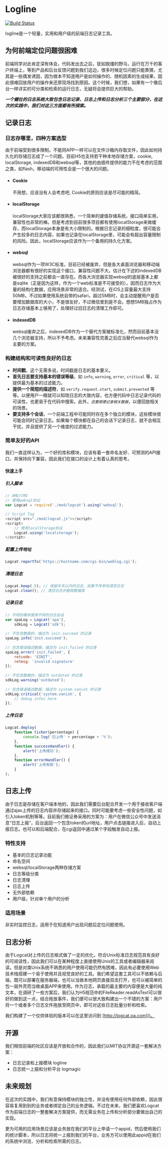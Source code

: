 Logline
=======

[![Build Status][travis-image]][travis-url]

logline是一个轻量，实用和用户级的前端日志记录工具。

为何前端定位问题很困难
-----------------
前端同学对此肯定深有体会，代码发出去之后，犹如脱缰的野马，运行在万千的客户终端上，等到产品和后台反馈问题到我们这边，很多时候定位问题只能靠猜，尤其是一些偶发诱因，因为根本不知道用户是如何操作的、随机因素的生成结果，因此很难回放用户的操作来还原现场找到原因。这个时候，我们想，如果有一个像后台一样详实的可分类和检索的运行日志，无疑将会提供巨大的帮助。

<!--more-->

***一个健壮的日志系统大致包含日志记录、日志上传和日志分析三个主要部分，在这次的实践中，我们对这三方面都有所探索。***


记录日志
-------

### 日志存哪里，四种方案选型

由于前端受到很多限制，不能同APP一样可以在文件沙箱内存取文件，因此如何持久化的存储日志成了一个问题。目前H5也支持若干种本地存储方案，cookie, localStorage, indexedDB和websql等，其他的由插件提供的能力不在考虑的范围之类，如flash，移动端的可用性会是一个很大的问题。

+ #### Cookie
	不用想，应该没有人会考虑吧, Cookie的原则应该是尽可能的精简。

+ #### localStorage
	localStorage大家应该都很熟悉，一个简单的键值存储系统，接口简单实用，兼容性也非常的棒。但是考虑到目前很多项目都有使用localStorage来做缓存，而localStorage本身是有大小限制的。根据日志记录的细粒度，很可能会产生较多的日志内容，如果也记录在localStorage里，可能会有超出容量限制的风险。因此，localStorage应该作为一个备用的持久化方案。

+ #### websql
	websql作为一项W3C标准，目前已经被废弃，但是各大桌面浏览器和移动端浏览器都有很好的实现这个接口，兼容性问题不大。估计在下述的indexedDB被很好的支持之前都会一直存在。而各大浏览器实现websql的底层基本上都是sqlite（正是因为这样，作为一个web标准是不可接受的）。因而日志作为大量的结构化数据，应用场景非常的适合。经测试，在iOS上容量最大支持50MB，不过如果使用系统自带的safari，超过5MB时，会主动提醒用户是否要增加数据库的大小，不是很友好，不过微信里到是不会。想想5MB独占作为日志存储基本上够用了，处理好过旧日志的清理工作即可。
	
+ #### indexedDB
	websql废弃之后，indexedDB作为一个替代方案被标准化，然而目前基本没几个浏览器支持，所以不予考虑。未来兼容性完善之后应当替代websql作为主要的方案。
	
### 构建结构和可读性良好的日志

+ **时间戳**，这个无需多说，时间戳是日志的基本要义。
+ **首先日志要支持基本的错误等级**，如 `info`, `warning`, `error`, `critical` 等，以提供最为基本的过滤能力。
+ **提供一个简短的描述符**，如 `verify.request.start`, `submit.prevented` 等等。以便用户一眼就可以知晓日志的大致内容，也方便代码中日志记录代码的可读性，也更易于在代码中搜索。此外，*`还要顺便记录相关数据`*，以便回放相关的场景。
+ **要支持多个会话**，一个前端工程中可能同时存在多个独立的模块，这些模块很可能会同时记录日志。如果每个模块都在自己的会话下记录日志，就不会相互干扰，并且提供了另一个维度的过滤能力。

### 简单友好的API

我们一直这样认为，一个好的库和模块，应该有着一套命名友好、可预测的API接口，并保持向下兼容。因此我们在接口的设计上有着认真的思考。

#### 快速上手

##### 引入脚本

``` javascript
// AMD/CMD
// 使用websql协议
var Logcat = require('./mod/logcat').using('websql');

// Script Tag
<script src="./mod/logcat.js"></script>
<script>
	// 使用localStorage协议
	Logcat.using('localstorage');
</script>
```
	
##### 配置上传地址

``` javascript
Logcat.reportTo('https://hostname.com/cgi-bin/weblog.cgi');
```
	
##### 清理日志

``` javascript
Logcat.keep(.5); // 保留半天以内的日志，如果不传参则清空日志
Logcat.clean(); // 清空日志并删除数据库
```
	
##### 记录日志

``` javascript
// 不同的模块使用不同的日志会话
var spaLog = Logcat('spa'),
	sdkLog = Logcat('sdk');
	
// 不包含数据的，描述为 init.succeed 的记录
spaLog.info('init.succeed');
	
// 包含错误描述数据，描述为 init.failed 的记录
spaLog.error('init.failed', {
	retcode: 'EINIT',
	retmsg: 'invalid signature'
});
	
// 不包含数据的，描述为 outdated 的记录
sdkLog.warning('outdated');
	
// 包含错误描述数据，描述为 system.vanish 的记录
sdkLog.critical('system.vanish', {
    // debug infos here
});
```

##### 上传日志

``` javascript
Logcat.deploy(
	function ticker(percentage) {
		console.log('已上传' + percentage + '%');
	},
	function successHandler() {
		alert('上传成功');
	},
	function errorHandler() {
		alert('上传失败');
	}
);
```

日志上传
------
由于日志是存储在客户端本地的，因此我们需要后台配合开发一个用于接收客户端通过ajax上传的日志内容并存储起来的接口。同时可能要考虑一些安全性问题，如引入token机制等等。目前我们微证券采用的方案为：用户在微信公众号中发送消息“日志上报”，后台返回一个包含token的url地址，用户点击链接进入后，自动上报日志。也可以和后端配合，在cgi返回中通过某个字段触发自动上报。

### 特性支持

+ 基本的日志记录功能
+ 命名空间
+ websql/localStorage两种存储方案
+ 日志等级分类
+ 日志清理
+ 日志上传
+ 无外部依赖
+ 用户级，针对单个用户的分析

### 适用场景

非实时监控日志，适用于在知道用户出现问题后定位问题使用。

日志分析
------
由于Logcat对上传的日志格式做了一定的优化，符合Unix标准日志规范具有良好的可阅读性，因此我们可以在某种程度上直接使用Unix的工具或者编辑器来阅读。但是对类Unix系统不熟悉的用户使用可能仍然有困难，因此有必要使用Web技术栈搭建一个易于使用并且视觉良好的工具。我们希望这套工具可以不依赖与后端，既可以部署在服务器端，也可以当做本地网页直接双击打开，也可以被简单的包一层外壳而当做桌面APP来使用。作为日志，承载的最主要的内容便是大量的纯文本，在调研了一些方案后，我们认为H5规范中的FileReader.readAsText可以很好的做到这一点，结合拖放事件，我们便可以很大致构建出一个不错的方案：用户将一个或者多个日志文件拖放至网页中，即可对这些日志批量分析和检索。

我们构建了一个仅供体验的版本可以在这里访问到 [http://logcat.oa.com]()。

开源
----
我们相信前端的社区应该是开放和合作的，因此我们以MIT协议开源这一套解决方案：

+ 日志记录和上报模块 logline
+ 日志统一上报和分析平台 logmagic

未来规划
------
在这次的实践中，我们有意保持模块的独立性，并没有使用任何外部依赖，因此很容易复用到别的业务或者绑定自己的业务逻辑。不过在未来，我们更喜欢Logcat作为前端日志的一整套解决方案提供，而无需业务在上传和分析部分要做出自己的实现。

更为可用的应用场景应该是业务放在我们的平台上申请一个appid，然后使用我们的统计脚本，所以日志将统一上报到我们的平台，业务方可以使用此appid在我们的系统中浏览、分析和检索所需的日志。


[travis-image]: https://api.travis-ci.org/latel/logline.svg
[travis-url]: https://travis-ci.org/latel/logline